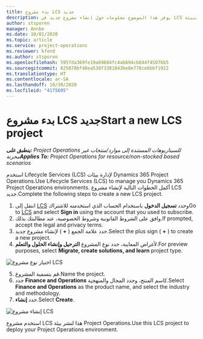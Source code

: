 ```yaml
---
title: بدء مشروع LCS جديد
description: يوفر هذا الموضوع معلومات حول إنشاء مشروع جديد في LCS لبيئة Project Operations.
author: stsporen
manager: Annbe
ms.date: 10/01/2020
ms.topic: article
ms.service: project-operations
ms.reviewer: kfend
ms.author: stsporen
ms.openlocfilehash: 595fda369fe19a69604fc4ab694cb844f45076b5
ms.sourcegitcommit: 625878bf48ea530f3381843be0e778cebbbf1922
ms.translationtype: HT
ms.contentlocale: ar-SA
ms.lasthandoff: 10/30/2020
ms.locfileid: "4175605"
---
```

# <a name="start-a-new-lcs-project"></a><span data-ttu-id="c0946-103">بدء مشروع LCS جديد</span><span class="sxs-lookup"><span data-stu-id="c0946-103">Start a new LCS project</span></span>

<span data-ttu-id="c0946-104">_**ينطبق على:** Project Operations للسيناريوهات المستندة إلى موارد/منتجات غير مخزنة‬_</span><span class="sxs-lookup"><span data-stu-id="c0946-104">_**Applies To:** Project Operations for resource/non-stocked based scenarios_</span></span>

<span data-ttu-id="c0946-105">استخدم Lifecycle Services (LCS) لإدارة بيئات Dynamics 365 Project Operations.</span><span class="sxs-lookup"><span data-stu-id="c0946-105">Use Lifecycle Services (LCS) to manage you Dynamics 365 Project Operations environments.</span></span> <span data-ttu-id="c0946-106">أكمل الخطوات التالية لإنشاء مشروع LCS جديد.</span><span class="sxs-lookup"><span data-stu-id="c0946-106">Complete the following steps to create a new LCS project.</span></span>

1. <span data-ttu-id="c0946-107">انتقل إلى [LCS](https://lcs.dynamics.com/Logon/Index) وحدد **تسجيل الدخول** باستخدام الحساب الذي استخدمته للاشتراك</span><span class="sxs-lookup"><span data-stu-id="c0946-107">Go to [LCS](https://lcs.dynamics.com/Logon/Index) and select **Sign in** using the account that you used to subscribe.</span></span>
2. <span data-ttu-id="c0946-108">وافق على الشروط القانونية وشروط الخصوصية، عند مطالبتك بذلك.</span><span class="sxs-lookup"><span data-stu-id="c0946-108">If prompted, accept the legal and privacy terms.</span></span>
3. <span data-ttu-id="c0946-109">حدد علامة الجمع ( **+** ) لإنشاء مشروع جديد.</span><span class="sxs-lookup"><span data-stu-id="c0946-109">Select the plus sign ( **+** ) to create a new project.</span></span>
4. <span data-ttu-id="c0946-110">لأغراض المعاينة، حدد نوع المشروع **الترحيل وإنشاء الحلول والتعلم**.</span><span class="sxs-lookup"><span data-stu-id="c0946-110">For preview purposes, select **Migrate, create solutions, and learn** project type.</span></span>

  ![اختيار نوع مشروع LCS](./media/create-lcs-1.png)

5. <span data-ttu-id="c0946-112">قم بتسمية المشروع.</span><span class="sxs-lookup"><span data-stu-id="c0946-112">Name the project.</span></span> 
6. <span data-ttu-id="c0946-113">حدد **Finance and Operations** كاسم المنتج، وحدد المجال والمنهجية.</span><span class="sxs-lookup"><span data-stu-id="c0946-113">Select **Finance and Operations** as the product name, and select the industry and methodology.</span></span> 
7. <span data-ttu-id="c0946-114">حدد **إنشاء**.</span><span class="sxs-lookup"><span data-stu-id="c0946-114">Select **Create**.</span></span>

![إنشاء مشروع LCS](./media/create-lcs-2.png)

<span data-ttu-id="c0946-116">استخدم مشروع LCS هذا لنشر بيئة Project Operations.</span><span class="sxs-lookup"><span data-stu-id="c0946-116">Use this LCS project to deploy your Project Operations environment.</span></span>

